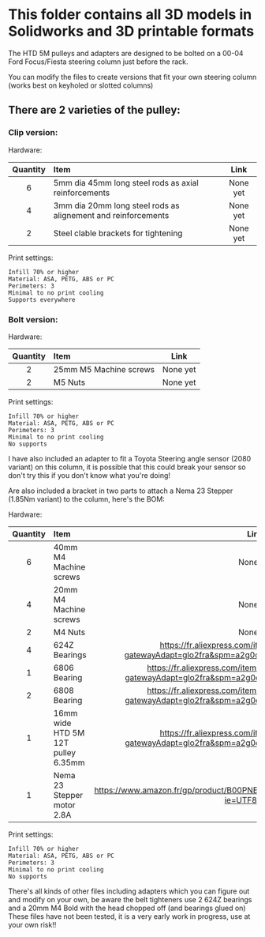 # This folder contains all 3D models in Solidworks and 3D printable formats

The HTD 5M pulleys and adapters are designed to be bolted on a 00-04 Ford Focus/Fiesta steering column just before the rack.

You can modify the files to create versions that fit your own steering column (works best on keyholed or slotted columns)

<h2> There are 2 varieties of the pulley: </h1>
<h3>Clip version:</h3>
Hardware:

Quantity | Item | Link
:-:|:--|:--:
6 | 5mm dia 45mm long steel rods as axial reinforcements | None yet
4 | 3mm dia 20mm long steel rods as alignement and reinforcements | None yet
2 | Steel clable brackets for tightening | None yet

Print settings:
```
Infill 70% or higher
Material: ASA, PETG, ABS or PC
Perimeters: 3
Minimal to no print cooling
Supports everywhere
```
<h3>Bolt version:</h3>
Hardware:

Quantity | Item | Link
:-:|:--|:--:
2 | 25mm M5 Machine screws | None yet
2 | M5 Nuts | None yet

Print settings:
```
Infill 70% or higher
Material: ASA, PETG, ABS or PC
Perimeters: 3
Minimal to no print cooling
No supports
```
I have also included an adapter to fit a Toyota Steering angle sensor (2080 variant) on this column, it is possible that this could break your sensor so don't try this if you don't know what you're doing!


Are also included a bracket in two parts to attach a Nema 23 Stepper (1.85Nm variant) to the column, here's the BOM:

Hardware:

Quantity | Item | Link
:-:|:--|:--:
6 | 40mm M4 Machine screws | None yet
4 | 20mm M4 Machine screws | None yet
2 | M4 Nuts | None yet
4 | 624Z Bearings | https://fr.aliexpress.com/item/32819481156.html?gatewayAdapt=glo2fra&spm=a2g0o.9042311.0.0.27426c37nvxRWK
1 | 6806 Bearing | https://fr.aliexpress.com/item/1005003528637404.html?gatewayAdapt=glo2fra&spm=a2g0o.9042311.0.0.27426c375Ho3wr
2 | 6808 Bearing | https://fr.aliexpress.com/item/1005003528637404.html?gatewayAdapt=glo2fra&spm=a2g0o.9042311.0.0.27426c375Ho3wr
1 | 16mm wide HTD 5M 12T pulley 6.35mm | https://fr.aliexpress.com/item/32919310302.html?gatewayAdapt=glo2fra&spm=a2g0o.9042311.0.0.27426c375Ho3wr
1 | Nema 23 Stepper motor 2.8A | https://www.amazon.fr/gp/product/B00PNEPI0A/ref=ppx_yo_dt_b_asin_title_o01_s00?ie=UTF8&psc=1

Print settings:
```
Infill 70% or higher
Material: ASA, PETG, ABS or PC
Perimeters: 3
Minimal to no print cooling
No supports
```

There's all kinds of other files including adapters which you can figure out and modify on your own, be aware the belt tighteners use 2 624Z bearings and a 20mm M4 Bold with the head chopped off (and bearings glued on)
These files have not been tested, it is a very early work in progress, use at your own risk!!
